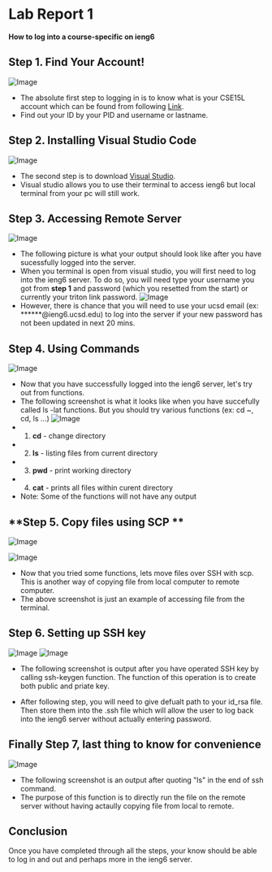 # Lab Report 1

**How to log into a course-specific on ieng6**

## **Step 1. Find Your Account!**


![Image](1.1first.png)
- The absolute first step to logging in is to know what is your CSE15L account which can be found from following [Link](https://sdacs.ucsd.edu/~icc/index.php).
- Find out your ID by your PID and username or lastname.


## **Step 2. Installing Visual Studio Code**
![Image](1.VScode.png)
- The second step is to download [Visual Studio](https://visualstudio.microsoft.com/downloads/).
- Visual studio allows you to use their terminal to access ieng6 but local terminal from your pc will still work. 

## **Step 3. Accessing Remote Server**
![Image](2.remoteConnecting.png)
- The following picture is what your output should look like after you have sucessfully logged into the server.
- When you terminal is open from visual studio, you will first need to log into the ieng6 server. To do so, you will need type your username you got from **step 1** and password (which you resetted from the start) or currently your triton link password. 
![Image](step3.png)
- However, there is chance that you will need to use your ucsd email 
(ex: ******@ieng6.ucsd.edu) to log into the server if your new password has not been updated in next 20 mins.

## **Step 4. Using Commands**
![Image](3.RunSomeCommands.png)

- Now that you have successfully logged into the ieng6 server, let's try out from functions. 
- The following screenshot is what it looks like when you have succefully called ls -lat functions. But you should try various functions (ex: cd ~, cd, ls <directory>...)
![Image](step4.png)
- 1. **cd** - change directory
- 2. **ls** - listing files from current directory
- 3. **pwd** - print working directory
- 4. **cat** - prints all files within curent directory
- Note: Some of the functions will not have any output


## **Step 5. Copy files using SCP **
![Image](4.Moving%20files%20over%20ssh%20with%20scp.png)

![Image](step5.png)

- Now that you tried some functions, lets move files over SSH with scp. This is another way of copying file from local computer to remote computer. 
- The above screenshot is just an example of accessing file from the terminal. 


## **Step 6. Setting up SSH key**
![Image](5.SSH%20key.png)
![Image](step6.png)

- The following screenshot is output after you have operated SSH key by calling ssh-keygen function. The function of this operation is to create both public and priate key.

- After following step, you will need to give defualt path to your id_rsa file. Then store them into the .ssh file which will allow the user to log back into the ieng6 server without actually entering password.

## **Finally Step 7, last thing to know for convenience**
![Image](6.Optimizing.png)
- The following screenshot is an output after quoting "ls" in the end of ssh command. 
- The purpose of this function is to directly run the file on the remote server without having actaully copying file from local to remote. 
  
 ## **Conclusion**
 Once you have completed through all the steps, your know should be able to log in and out and perhaps more in the ieng6 server. 
